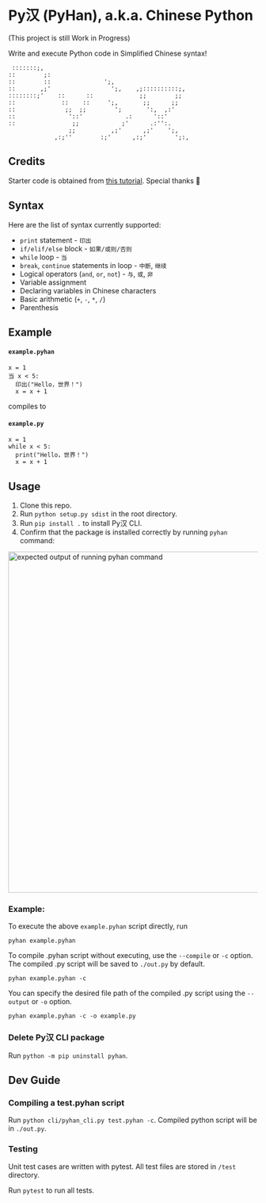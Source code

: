 # Py汉 (PyHan), a.k.a. Chinese Python

(This project is still Work in Progress)

Write and execute Python code in Simplified Chinese syntax!

```
 :::::::;,                
::        ;:                      
::        ::               ';,           
::       ,;'                 ';,    ,;::::::::::;,      
::::::::;'    ::      ::             ;;        ;; 
::             ::    ::     ';,       ;;      ;;    
::              ;;  ;;        ';       ':,  ,:'     
::               '::'            .:      '::'
::                ;;            ;'      .:'':.
                 ;;          ,;'      ,;'    ';,                 
             ,:;''        :;'      ,:;'        ';:,

```

## Credits

Starter code is obtained from [this tutorial](https://austinhenley.com/blog/teenytinycompiler1.html). Special thanks 🎉


## Syntax

Here are the list of syntax currently supported:

- `print` statement - `印出`
- `if/elif/else` block - `如果/或则/否则`
- `while` loop - `当`
- `break`, `continue` statements in loop - `中断`, `继续`
- Logical operators (`and`, `or`, `not`) - `与`, `或`, `非`
- Variable assignment
- Declaring variables in Chinese characters
- Basic arithmetic (`+`, `-`, `*`, `/`)
- Parenthesis

## Example

#### **`example.pyhan`**
```
x = 1
当 x < 5:
  印出("Hello，世界！")
  x = x + 1
```
compiles to

#### **`example.py`**
```
x = 1
while x < 5:
  print("Hello，世界！")
  x = x + 1
```

## Usage

1. Clone this repo.
1. Run `python setup.py sdist` in the root directory.
1. Run `pip install .` to install Py汉 CLI.
1. Confirm that the package is installed correctly by running `pyhan` command:
   
<img width="688" alt="expected output of running pyhan command" src="https://github.com/jmestxr/PyHan/assets/87931905/0b4afc19-e090-40c7-ac1a-7da2059418b4">

### Example:
To execute the above `example.pyhan` script directly, run

```
pyhan example.pyhan
```

To compile .pyhan script without executing, use the `--compile` or `-c` option. The compiled .py script will be saved to `./out.py` by default.

```
pyhan example.pyhan -c
```

You can specify the desired file path of the compiled .py script using the `--output` or `-o` option.

```
pyhan example.pyhan -c -o example.py
```

### Delete Py汉 CLI package
Run `python -m pip uninstall pyhan`.

## Dev Guide

### Compiling a test.pyhan script
Run `python cli/pyhan_cli.py test.pyhan -c`. Compiled python script will be in `./out.py`.

### Testing
Unit test cases are written with pytest. All test files are stored in `/test` directory. 

Run `pytest` to run all tests.
